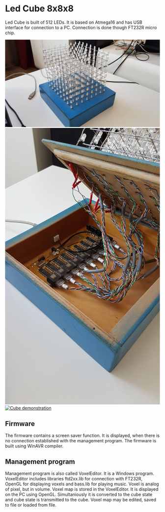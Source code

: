 # Led Cube 8x8x8

Led Cube is built of 512 LEDs. It is based on Atmega16 and has USB interface for connection to a PC. Connection is done though FT232R micro chip.

![Cube outside view](files/cube_outside.jpg?raw=true "Cube outside")
![Cube inside view](files/cube_inside.jpg?raw=true "Cube inside")
[![Cube demonstration](https://img.youtube.com/vi/Hagad9muHUU/0.jpg)](https://www.youtube.com/watch?v=Hagad9muHUU)

## Firmware
The firmware contains a screen saver function. It is displayed, when there is no connection established with the management program. The firmware is built using WinAVR compiler.

## Management program
Management program is also called VoxelEditor. It is a Windows program. VoxelEditor includes libraries ftd2xx.lib for connection with FT232R, OpenGL for displaying voxels and bass.lib for playing music. Voxel is analog of pixel, but in volume. Voxel map is stored in the VoxelEditor. It is displayed on the PC using OpenGL. Simultaniously it is converted to the cube state and cube state is transmitted to the cube. Voxel map may be edited, saved to file or loaded from file.
